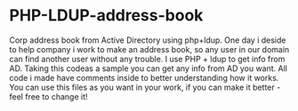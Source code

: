 # PHP-LDUP-address-book
Corp address book from Active Directory using php+ldup.
One day i deside to help company i work to make an address book, so any user in our domain can find another user without any trouble.
I use PHP + ldup to get info from AD.
Taking this codeas a sample you can get any info from AD you want.
All code i made have comments inside to better understanding how it works.
You can use this files as you want in your work, if you can make it better - feel free to change it!
